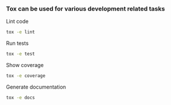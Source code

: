 ### Tox can be used for various development related tasks
Lint code
```bash
tox -e lint
```
Run tests
```bash
tox -e test
```
Show coverage
```bash
tox -e coverage
```
Generate documentation
```bash
tox -e docs
```
